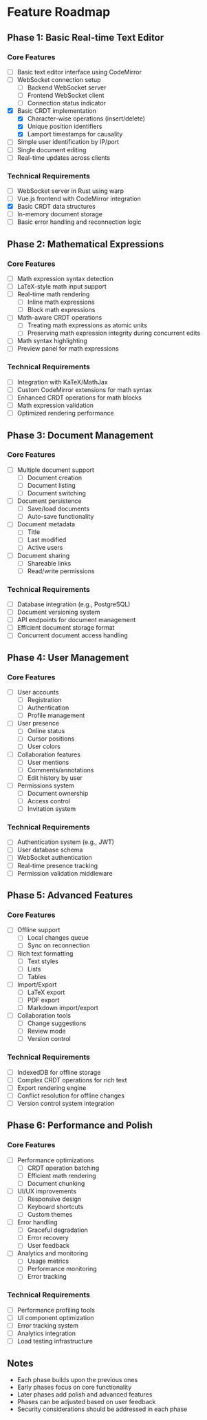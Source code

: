 # Feature Roadmap

## Phase 1: Basic Real-time Text Editor
### Core Features
- [ ] Basic text editor interface using CodeMirror
- [ ] WebSocket connection setup
  - [ ] Backend WebSocket server
  - [ ] Frontend WebSocket client
  - [ ] Connection status indicator
- [x] Basic CRDT implementation
  - [x] Character-wise operations (insert/delete)
  - [x] Unique position identifiers
  - [x] Lamport timestamps for causality
- [ ] Simple user identification by IP/port
- [ ] Single document editing
- [ ] Real-time updates across clients

### Technical Requirements
- [ ] WebSocket server in Rust using warp
- [ ] Vue.js frontend with CodeMirror integration
- [x] Basic CRDT data structures
- [ ] In-memory document storage
- [ ] Basic error handling and reconnection logic

## Phase 2: Mathematical Expressions
### Core Features
- [ ] Math expression syntax detection
- [ ] LaTeX-style math input support
- [ ] Real-time math rendering
  - [ ] Inline math expressions
  - [ ] Block math expressions
- [ ] Math-aware CRDT operations
  - [ ] Treating math expressions as atomic units
  - [ ] Preserving math expression integrity during concurrent edits
- [ ] Math syntax highlighting
- [ ] Preview panel for math expressions

### Technical Requirements
- [ ] Integration with KaTeX/MathJax
- [ ] Custom CodeMirror extensions for math syntax
- [ ] Enhanced CRDT operations for math blocks
- [ ] Math expression validation
- [ ] Optimized rendering performance

## Phase 3: Document Management
### Core Features
- [ ] Multiple document support
  - [ ] Document creation
  - [ ] Document listing
  - [ ] Document switching
- [ ] Document persistence
  - [ ] Save/load documents
  - [ ] Auto-save functionality
- [ ] Document metadata
  - [ ] Title
  - [ ] Last modified
  - [ ] Active users
- [ ] Document sharing
  - [ ] Shareable links
  - [ ] Read/write permissions

### Technical Requirements
- [ ] Database integration (e.g., PostgreSQL)
- [ ] Document versioning system
- [ ] API endpoints for document management
- [ ] Efficient document storage format
- [ ] Concurrent document access handling

## Phase 4: User Management
### Core Features
- [ ] User accounts
  - [ ] Registration
  - [ ] Authentication
  - [ ] Profile management
- [ ] User presence
  - [ ] Online status
  - [ ] Cursor positions
  - [ ] User colors
- [ ] Collaboration features
  - [ ] User mentions
  - [ ] Comments/annotations
  - [ ] Edit history by user
- [ ] Permissions system
  - [ ] Document ownership
  - [ ] Access control
  - [ ] Invitation system

### Technical Requirements
- [ ] Authentication system (e.g., JWT)
- [ ] User database schema
- [ ] WebSocket authentication
- [ ] Real-time presence tracking
- [ ] Permission validation middleware

## Phase 5: Advanced Features
### Core Features
- [ ] Offline support
  - [ ] Local changes queue
  - [ ] Sync on reconnection
- [ ] Rich text formatting
  - [ ] Text styles
  - [ ] Lists
  - [ ] Tables
- [ ] Import/Export
  - [ ] LaTeX export
  - [ ] PDF export
  - [ ] Markdown import/export
- [ ] Collaboration tools
  - [ ] Change suggestions
  - [ ] Review mode
  - [ ] Version control

### Technical Requirements
- [ ] IndexedDB for offline storage
- [ ] Complex CRDT operations for rich text
- [ ] Export rendering engine
- [ ] Conflict resolution for offline changes
- [ ] Version control system integration

## Phase 6: Performance and Polish
### Core Features
- [ ] Performance optimizations
  - [ ] CRDT operation batching
  - [ ] Efficient math rendering
  - [ ] Document chunking
- [ ] UI/UX improvements
  - [ ] Responsive design
  - [ ] Keyboard shortcuts
  - [ ] Custom themes
- [ ] Error handling
  - [ ] Graceful degradation
  - [ ] Error recovery
  - [ ] User feedback
- [ ] Analytics and monitoring
  - [ ] Usage metrics
  - [ ] Performance monitoring
  - [ ] Error tracking

### Technical Requirements
- [ ] Performance profiling tools
- [ ] UI component optimization
- [ ] Error tracking system
- [ ] Analytics integration
- [ ] Load testing infrastructure

## Notes
- Each phase builds upon the previous ones
- Early phases focus on core functionality
- Later phases add polish and advanced features
- Phases can be adjusted based on user feedback
- Security considerations should be addressed in each phase
